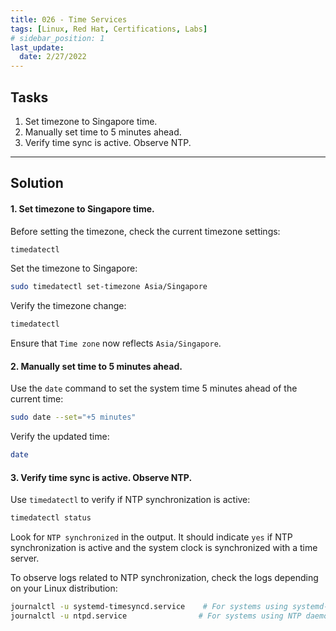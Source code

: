 ```yaml
---
title: 026 - Time Services
tags: [Linux, Red Hat, Certifications, Labs]
# sidebar_position: 1 
last_update:
  date: 2/27/2022
---
```



## Tasks

1. Set timezone to Singapore time.
2. Manually set time to 5 minutes ahead.
3. Verify time sync is active. Observe NTP.

----

## Solution

#### 1. Set timezone to Singapore time.

Before setting the timezone, check the current timezone settings:

```bash
timedatectl
```

Set the timezone to Singapore:

```bash
sudo timedatectl set-timezone Asia/Singapore
```

Verify the timezone change:

```bash
timedatectl
```

Ensure that `Time zone` now reflects `Asia/Singapore`.


#### 2. Manually set time to 5 minutes ahead.

Use the `date` command to set the system time 5 minutes ahead of the current time:

```bash
sudo date --set="+5 minutes"
```

Verify the updated time:

```bash
date
```

#### 3. Verify time sync is active. Observe NTP.

Use `timedatectl` to verify if NTP synchronization is active:

```bash
timedatectl status
```

Look for `NTP synchronized` in the output. It should indicate `yes` if NTP synchronization is active and the system clock is synchronized with a time server.

To observe logs related to NTP synchronization, check the logs depending on your Linux distribution:

```bash
journalctl -u systemd-timesyncd.service    # For systems using systemd-timesyncd
journalctl -u ntpd.service                # For systems using NTP daemon (ntpd)
```